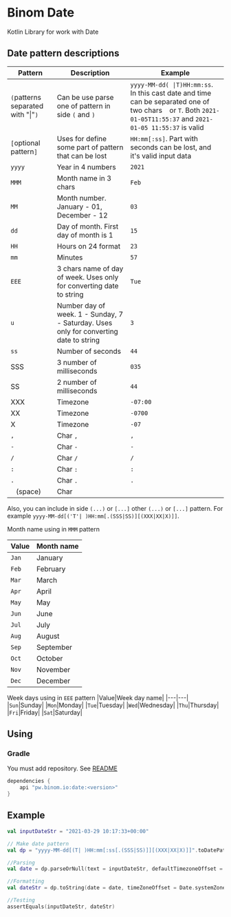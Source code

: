 # Binom Date

Kotlin Library for work with Date

## Date pattern descriptions
|Pattern|Description|Example|
|----|---|-----|
|`(`patterns separated with "\|"`)`|Can be use parse one of pattern in side `(` and `)`|`yyyy-MM-dd( \|T)HH:mm:ss`. In this cast date and time can be separated one of two chars ` ` or `T`. Both `2021-01-05T11:55:37` and `2021-01-05 11:55:37` is valid|
|`[`optional pattern`]`|Uses for define some part of pattern that can be lost|`HH:mm[:ss]`. Part with seconds can be lost, and it's valid input data|
|`yyyy`|Year in 4 numbers|`2021`|
|`MMM`|Month name in 3 chars|`Feb`|
|`MM`|Month number. January - 01, December - 12|`03`|
|`dd`|Day of month. First day of month is 1|`15`|
|`HH`|Hours on 24 format|`23`|
|`mm`|Minutes|`57`|
|`EEE`|3 chars name of day of week. Uses only for converting date to string|`Tue`|
|`u`|Number day of week. 1 - Sunday, 7 - Saturday. Uses only for converting date to string|`3`|
|`ss`|Number of seconds|`44`|
|SSS|3 number of milliseconds|`035`|
|SS|2 number of milliseconds|`44`|
|XXX|Timezone|`-07:00`|
|XX|Timezone|`-0700`|
|X|Timezone|`-07`|
|`,`|Char `,`|`,`|
|`-`|Char `-`|`-`|
|`/`|Char `/`|`/`|
|`:`|Char `:`|`:`|
|`.`|Char `.`|`.`|
|` ` (space)|Char ` `|` `|

Also, you can include in side `(...)` or `[...]` other `(...)` or `[...]` pattern. For example
`yyyy-MM-dd[('T'| )HH:mm[.(SSS|SS)][(XXX|XX|X)]]`.


Month name using in `MMM` pattern

|Value|Month name|
|---|---|
|`Jan`|January|
|`Feb`|February|
|`Mar`|March|
|`Apr`|April|
|`May`|May|
|`Jun`|June|
|`Jul`|July|
|`Aug`|August|
|`Sep`|September|
|`Oct`|October|
|`Nov`|November|
|`Dec`|December|

Week days using in `EEE` pattern
|Value|Week day name|
|---|---|
|`Sun`|Sunday|
|`Mon`|Monday|
|`Tue`|Tuesday|
|`Wed`|Wednesday|
|`Thu`|Thursday|
|`Fri`|Friday|
|`Sat`|Saturday|

## Using

### Gradle

You must add repository. See [README](../README.md)

```groovy
dependencies {
    api "pw.binom.io:date:<version>"
}
```

## Example

```kotlin
val inputDateStr = "2021-03-29 10:17:33+00:00"

// Make date pattern
val dp = "yyyy-MM-dd[(T| )HH:mm[:ss[.(SSS|SS)]][(XXX|XX|X)]]".toDatePattern()

//Parsing
val date = dp.parseOrNull(text = inputDateStr, defaultTimezoneOffset = Date.systemZoneOffset)

//Formatting
val dateStr = dp.toString(date = date, timeZoneOffset = Date.systemZoneOffset)

//Testing
assertEquals(inputDateStr, dateStr)
```